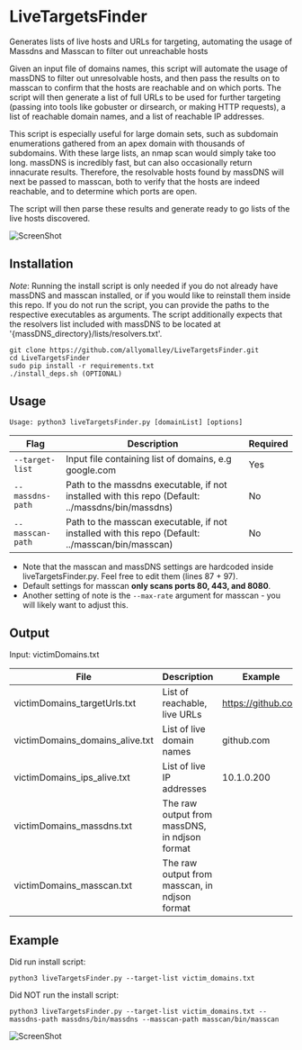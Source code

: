 # LiveTargetsFinder
Generates lists of live hosts and URLs for targeting, automating the usage of Massdns and Masscan to filter out unreachable hosts

Given an input file of domains names, this script will automate the usage of massDNS to filter out unresolvable hosts, and then pass the results on to masscan to confirm that the hosts are reachable and on which ports. The script will then generate a list of full URLs to be used for further targeting (passing into tools like gobuster or dirsearch, or making HTTP requests), a list of reachable domain names, and a list of reachable IP addresses.

This script is especially useful for large domain sets, such as subdomain enumerations gathered from an apex domain with thousands of subdomains. With these large lists, an nmap scan would simply take too long. massDNS is incredibly fast, but can also occasionally return innacurate results. Therefore, the resolvable hosts found by massDNS will next be passed to masscan, both to verify that the hosts are indeed reachable, and to determine which ports are open. 

The script will then parse these results and generate ready to go lists of the live hosts discovered.

![ScreenShot](https://raw.githubusercontent.com/allyomalley/LiveTargetsFinder/master/livehosts_img.png)


## Installation

*Note*: Running the install script is only needed if you do not already have massDNS and masscan installed, or if you would like to reinstall them inside this repo. If you do not run the script, you can provide the paths to the respective executables as arguments. The script additionally expects that the resolvers list included with massDNS to be located at '{massDNS_directory}/lists/resolvers.txt'.

```
git clone https://github.com/allyomalley/LiveTargetsFinder.git
cd LiveTargetsFinder
sudo pip install -r requirements.txt
./install_deps.sh (OPTIONAL)
```

## Usage

```
Usage: python3 liveTargetsFinder.py [domainList] [options]
```

| Flag | Description | Required |
| --- | --- | --- |
| `--target-list` | Input file containing list of domains, e.g google.com | Yes |
| `--massdns-path` | Path to the massdns executable, if not installed with this repo (Default: ../massdns/bin/massdns) | No |
| `--masscan-path` | Path to the masscan executable, if not installed with this repo (Default: ../masscan/bin/masscan) | No |

* Note that the masscan and massDNS settings are hardcoded inside liveTargetsFinder.py. Feel free to edit them (lines 87 + 97).
* Default settings for masscan **only scans ports 80, 443, and 8080**. 
* Another setting of note is the ```--max-rate``` argument for masscan - you will likely want to adjust this.


## Output

Input: victimDomains.txt

| File | Description | Example |
| --- | --- | --- |
| victimDomains_targetUrls.txt | List of reachable, live URLs | https://github.com |
| victimDomains_domains_alive.txt | List of live domain names | github.com |
| victimDomains_ips_alive.txt | List of live IP addresses | 10.1.0.200 |
| victimDomains_massdns.txt | The raw output from massDNS, in ndjson format | |
| victimDomains_masscan.txt | The raw output from masscan, in ndjson format | | 

## Example

Did run install script:

```
python3 liveTargetsFinder.py --target-list victim_domains.txt
```

Did NOT run the install script:

```
python3 liveTargetsFinder.py --target-list victim_domains.txt --massdns-path massdns/bin/massdns --masscan-path masscan/bin/masscan 
```


![ScreenShot](https://raw.githubusercontent.com/allyomalley/p12Cracker/master/image_output.png)
